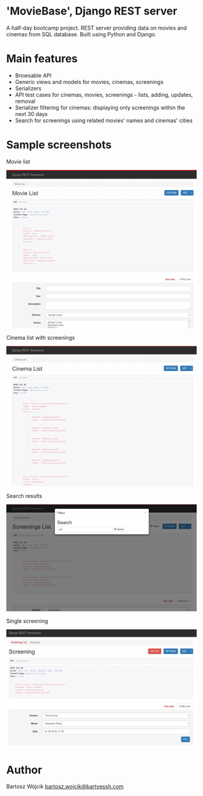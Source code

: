 # 'MovieBase', Django REST server
A half-day bootcamp project. REST server providing data on movies and cinemas from SQL database. Built using Python and Django.

# Main features
* Browsable API
* Generic views and models for movies, cinemas, screenings
* Serializers
* API test cases for cinemas, movies, screenings - lists, adding, updates, removal
* Serializer filtering for cinemas: displaying only screenings within the next 30 days
* Search for screenings using related movies' names and cinemas' cities


# Sample screenshots

Movie list

![Movie list](screenshots/movie-list.png)

Cinema list with screenings

![Cinema list](screenshots/cinemas-with-screenings.png)

Search results

![Search results](screenshots/search-results.png)

Single screening

![Single screening](screenshots/single-screening.png)

# Author
Bartosz Wójcik
bartosz.wojcik@bartvessh.com
